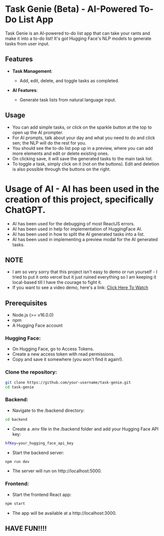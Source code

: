 # Task Genie (Beta) - AI-Powered To-Do List App

Task Genie is an AI-powered to-do list app that can take your rants and make it into a to-do list! It's got Hugging Face's NLP models to generate tasks from user input.

## Features

- **Task Management**:
    - Add, edit, delete, and toggle tasks as completed.
  
- **AI Features**:
    - Generate task lists from natural language input.

## Usage
- You can add simple tasks, or click on the sparkle button at the top to open up the AI prompter.
- For AI prompts, talk about your day and what you need to do and click sen; the NLP will do the rest for you.
- You should see the to-do list pop up in a preview, where you can add more elements and edit or delete existing ones.
- On clicking save, it will save the generated tasks to the main task list.
- To toggle a task, simply click on it (not on the buttons). Edit and deletion is also possible through the buttons on the right.

# Usage of AI - AI has been used in the creation of this project, specifically ChatGPT.
- AI has been used for the debugging of most ReactJS errors.
- AI has been used in help for implementation of HuggingFace AI.
- AI has been used in how to split the AI generated tasks into a list.
- AI has been used in implementing a preview modal for the AI generated tasks.

## NOTE
- I am so very sorry that this project isn't easy to demo or run yourself - I tried to put it onto vercel but it just ruined everything so I am keeping it local-based till I have the courage to fight it.
- If you want to see a video demo, here's a link: [Click Here To Watch](https://youtu.be/eBKWCg08Bh0)

## Prerequisites
- Node.js (>= v16.0.0)
- npm
- A Hugging Face account

### Hugging Face:
- On Hugging Face, go to Access Tokens.
- Create a new access token with read permissions.
- Copy and save it somewhere (you won't find it again!).

### Clone the repository:
```bash
git clone https://github.com/your-username/task-genie.git
cd task-genie
```

### Backend:
- Navigate to the /backend directory:
```bash
cd backend
```
- Create a .env file in the /backend folder and add your Hugging Face API key:
```bash
hfKey=your_hugging_face_api_key
```
- Start the backend server:
```bash
npm run dev
```
- The server will run on http://localhost:5000.

### Frontend:
- Start the frontend React app:
```bash
npm start
```
- The app will be available at a http://localhost:3000.

## HAVE FUN!!!!

